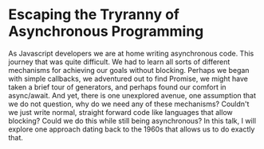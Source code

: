 # Escaping the Tryranny of Asynchronous Programming

As Javascript developers we are at home writing asynchronous code. This journey that was quite difficult. We had to learn all sorts of different mechanisms for achieving our goals without blocking. Perhaps we began with simple callbacks, we adventured out to find Promise, we might have taken a brief tour of generators, and perhaps found our comfort in async/await. And yet, there is one unexplored avenue, one assumption that we do not question, why do we need any of these mechanisms? Couldn't we just write normal, straight forward code like languages that allow blocking? Could we do this while still being asynchronous? In this talk, I will explore one approach dating back to the 1960s that allows us to do exactly that.